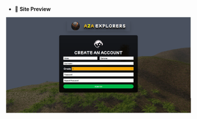 - 🔭 **Site Preview**

<p align="center"> 
  <a>
    <img src="docs/preview.png" width="800" alt="preview.png">
  </a>